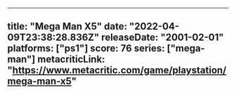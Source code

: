 
---
title: "Mega Man X5"
date: "2022-04-09T23:38:28.836Z"
releaseDate: "2001-02-01"
platforms: ["ps1"]
score: 76
series: ["mega-man"]
metacriticLink: "https://www.metacritic.com/game/playstation/mega-man-x5"
---
